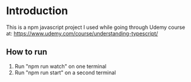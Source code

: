 # Introduction

This is a npm javascript project I used while going through Udemy course at: https://www.udemy.com/course/understanding-typescript/

## How to run

1. Run "npm run watch" on one terminal
1. Run "npm run start" on a second terminal
